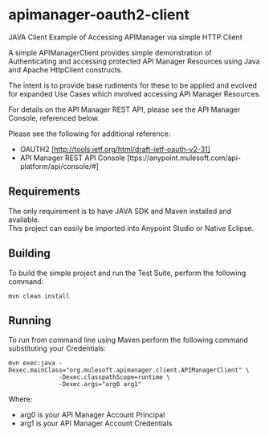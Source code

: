apimanager-oauth2-client
========================

JAVA Client Example of Accessing APIManager via simple HTTP Client

A simple APIManagerClient provides simple demonstration of Authenticating and
accessing protected API Manager Resources using Java and Apache HttpClient constructs.

The intent is to provide base rudiments for these to be applied and evolved for expanded Use Cases which
involved accessing API Manager Resources.

For details on the API Manager REST API, please see the API Manager Console, referenced below.
 
Please see the following for additional reference:
* OAUTH2 [http://tools.ietf.org/html/draft-ietf-oauth-v2-31]
* API Manager REST API Console [ttps://anypoint.mulesoft.com/api-platform/api/console/#]


Requirements
------------
The only requirement is to have JAVA SDK and Maven installed and available.  
This project can easily be imported into Anypoint Studio or Native Eclipse. 

Building
--------
To build the simple project and run the Test Suite, perform the following command:

```
mvn clean install
```


Running
-------
To run from command line using Maven perform the following command substituting your Credentials:

```
mvn exec:java -Dexec.mainClass="org.mulesoft.apimanager.client.APIManagerClient" \
              -Dexec.classpathScope=runtime \
              -Dexec.args="arg0 arg1"
```

Where: 
* arg0 is your API Manager Account Principal
* arg1 is your API Manager Account Credentials


